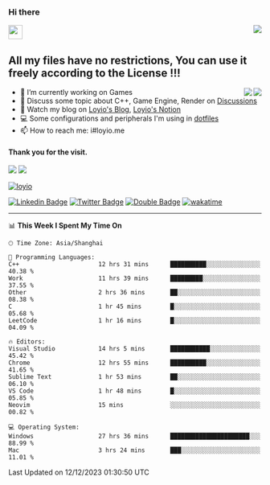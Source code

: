 <h3 align="left">Hi there</h3>
<img src='https://em-content.zobj.net/source/animated-noto-color-emoji/356/waving-hand_light-skin-tone_1f44b-1f3fb_1f3fb.gif' width='28' />
<a align="right" href="https://github.com/loyio/loyio/blob/master/STAR/README.md"><img align="right" src="https://img.shields.io/badge/LOYIO-STAR-green" /></a>

## All my files have no restrictions, You can use it freely according to the License !!!

<a href="https://github.com/loyio#gh-light-mode-only">
     <img align="right"  src="https://loy-readme.vercel.app/api/top-langs/?username=loyio&langs_count=6&hide=css,html,jupyter%20notebook" />
</a>

<a href="https://github.com/loyio#gh-dark-mode-only">
  <img align="right"  src="https://loy-readme.vercel.app/api/top-langs/?username=loyio&langs_count=6&theme=slateorange&hide=css,html,jupyter%20notebook" />
</a>



- 🔭 I’m currently working on Games
- 💬 Discuss some topic about C++, Game Engine, Render on [Discussions](https://github.com/loyio/loyio/discussions)
- 📔 Watch my blog on [Loyio's Blog](https://loyio.me), [Loyio's Notion](https://loyio.notion.site/loyio/Loyio-s-Dashboard-2f56bd29222a445ea9d9e8802a1ac83b)
- 💻 Some configurations and peripherals I'm using in [dotfiles](https://github.com/loyio/dotfiles)
- 📫 How to reach me: i#loyio.me


#### Thank you for the visit.
<img src="http://profile-counter.glitch.me/loyio/count.svg" />

<img src="https://loy-readme.vercel.app/api?username=loyio&show_icons=true&hide=stars&include_all_commits=true&hide_title=true&theme=slateorange" />

     

[![loyio](https://github-profile-trophy.vercel.app/?username=loyio&theme=onedark&column=4)](https://github.com/loyio)

[![Linkedin Badge](https://img.shields.io/badge/-@loyio-0077b5?style=flat-square&logo=Linkedin&logoColor=white&labelColor=0077b5&link=https://www.linkedin.com/in/loyio-hex-363172158/)](https://www.linkedin.com/in/loyio-hex-363172158/)
[![Twitter Badge](https://img.shields.io/badge/-@loyiome-000000?style=flat-square&labelColor=000000&logo=x&logoColor=white&link=https://twitter.com/loyiome)](https://twitter.com/loyiome)
[![Double Badge](https://img.shields.io/badge/@loyio-007722?style=flat&logo=Douban&logoColor=white)](https://www.douban.com/people/susmote)
[![wakatime](https://wakatime.com/badge/user/c0ddc104-5a20-41d1-ab9a-c4d9ea20a4d9.svg)](https://wakatime.com/@c0ddc104-5a20-41d1-ab9a-c4d9ea20a4d9)

-------
<!--START_SECTION:waka-->
📊 **This Week I Spent My Time On** 

```text
🕑︎ Time Zone: Asia/Shanghai

💬 Programming Languages: 
C++                      12 hrs 31 mins      ██████████░░░░░░░░░░░░░░░   40.38 % 
Work                     11 hrs 39 mins      █████████░░░░░░░░░░░░░░░░   37.55 % 
Other                    2 hrs 36 mins       ██░░░░░░░░░░░░░░░░░░░░░░░   08.38 % 
C                        1 hr 45 mins        █░░░░░░░░░░░░░░░░░░░░░░░░   05.68 % 
LeetCode                 1 hr 16 mins        █░░░░░░░░░░░░░░░░░░░░░░░░   04.09 % 

🔥 Editors: 
Visual Studio            14 hrs 5 mins       ███████████░░░░░░░░░░░░░░   45.42 % 
Chrome                   12 hrs 55 mins      ██████████░░░░░░░░░░░░░░░   41.65 % 
Sublime Text             1 hr 53 mins        ██░░░░░░░░░░░░░░░░░░░░░░░   06.10 % 
VS Code                  1 hr 48 mins        █░░░░░░░░░░░░░░░░░░░░░░░░   05.85 % 
Neovim                   15 mins             ░░░░░░░░░░░░░░░░░░░░░░░░░   00.82 % 

💻 Operating System: 
Windows                  27 hrs 36 mins      ██████████████████████░░░   88.99 % 
Mac                      3 hrs 24 mins       ███░░░░░░░░░░░░░░░░░░░░░░   11.01 % 
```


 Last Updated on 12/12/2023 01:30:50 UTC
<!--END_SECTION:waka-->
